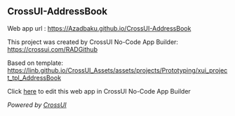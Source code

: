 ## CrossUI-AddressBook
Web app url : https://Azadbaku.github.io/CrossUI-AddressBook

This project was created by CrossUI No-Code App Builder: https://crossui.com/RADGithub

Based on template: https://linb.github.io/CrossUI_Assets/assets/projects/Prototyping/xui_project_tpl_AddressBook

Click [here](https://crossui.com/RADGithub/#!from=github&owner=Azadbaku&repo=CrossUI-AddressBook) to edit this web app in CrossUI No-Code App Builder

<i>Powered by [CrossUI](https://crossui.com)</i>
